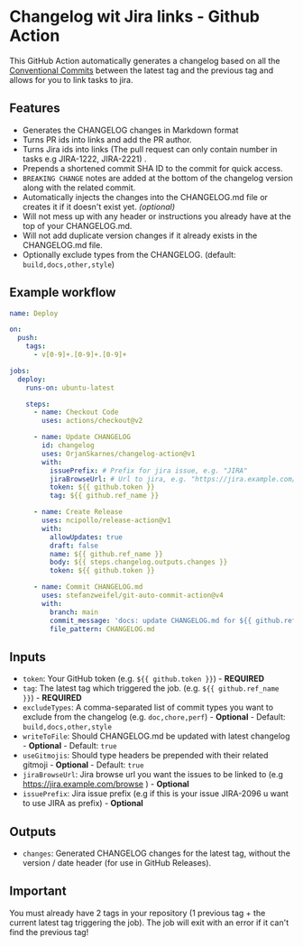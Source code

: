 # Changelog wit Jira links - Github Action

This GitHub Action automatically generates a changelog based on all the [Conventional Commits](https://www.conventionalcommits.org) between the latest tag and the previous tag and allows for you to link tasks to jira.

## Features

- Generates the CHANGELOG changes in Markdown format
- Turns PR ids into links and add the PR author.
- Turns Jira ids into links (The pull request can only contain number in tasks e.g JIRA-1222, JIRA-2221) .
- Prepends a shortened commit SHA ID to the commit for quick access.
- `BREAKING CHANGE` notes are added at the bottom of the changelog version along with the related commit.
- Automatically injects the changes into the CHANGELOG.md file or creates it if it doesn't exist yet. *(optional)*
- Will not mess up with any header or instructions you already have at the top of your CHANGELOG.md.
- Will not add duplicate version changes if it already exists in the CHANGELOG.md file.
- Optionally exclude types from the CHANGELOG. (default: `build,docs,other,style`)

## Example workflow
``` yaml
name: Deploy

on:
  push:
    tags:
      - v[0-9]+.[0-9]+.[0-9]+

jobs:
  deploy:
    runs-on: ubuntu-latest

    steps:
      - name: Checkout Code
        uses: actions/checkout@v2

      - name: Update CHANGELOG
        id: changelog
        uses: OrjanSkarnes/changelog-action@v1
        with:
          issuePrefix: # Prefix for jira issue, e.g. "JIRA"
          jiraBrowseUrl: # Url to jira, e.g. "https://jira.example.com/browse"
          token: ${{ github.token }}
          tag: ${{ github.ref_name }}

      - name: Create Release
        uses: ncipollo/release-action@v1
        with:
          allowUpdates: true
          draft: false
          name: ${{ github.ref_name }}
          body: ${{ steps.changelog.outputs.changes }}
          token: ${{ github.token }}

      - name: Commit CHANGELOG.md
        uses: stefanzweifel/git-auto-commit-action@v4
        with:
          branch: main
          commit_message: 'docs: update CHANGELOG.md for ${{ github.ref_name }} [skip ci]'
          file_pattern: CHANGELOG.md
```

## Inputs
* `token`: Your GitHub token (e.g. `${{ github.token }}`) - **REQUIRED**
* `tag`: The latest tag which triggered the job. (e.g. `${{ github.ref_name }}`) - **REQUIRED**
* `excludeTypes`: A comma-separated list of commit types you want to exclude from the changelog (e.g. `doc,chore,perf`) - **Optional** - Default: `build,docs,other,style`
* `writeToFile`: Should CHANGELOG.md be updated with latest changelog - **Optional** - Default: `true`
* `useGitmojis`: Should type headers be prepended with their related gitmoji - **Optional** - Default: `true`
* `jiraBrowseUrl`: Jira browse url you want the issues to be linked to  (e.g https://jira.example.com/browse ) - **Optional** 
* `issuePrefix`: Jira issue prefix (e.g if this is your issue JIRA-2096 u want to use JIRA as prefix) - **Optional**

## Outputs
* `changes`: Generated CHANGELOG changes for the latest tag, without the version / date header (for use in GitHub Releases).

## Important

You must already have 2 tags in your repository (1 previous tag + the current latest tag triggering the job). The job will exit with an error if it can't find the previous tag!
